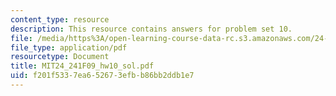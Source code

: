 ```yaml
---
content_type: resource
description: This resource contains answers for problem set 10.
file: /media/https%3A/open-learning-course-data-rc.s3.amazonaws.com/24-241-logic-i-fall-2009/f201f5337ea652673efbb86bb2ddb1e7_MIT24_241F09_hw10_sol.pdf
file_type: application/pdf
resourcetype: Document
title: MIT24_241F09_hw10_sol.pdf
uid: f201f533-7ea6-5267-3efb-b86bb2ddb1e7
---
```

